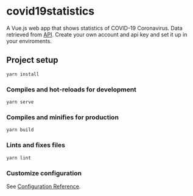 # covid19statistics
A Vue.js web app that shows statistics of COVID-19 Coronavirus.
Data retrieved from [API](https://rapidapi.com/astsiatsko/api/coronavirus-monitor).
Create your own account and api key and set it up in your enviroments.

## Project setup
```
yarn install
```

### Compiles and hot-reloads for development
```
yarn serve
```

### Compiles and minifies for production
```
yarn build
```

### Lints and fixes files
```
yarn lint
```

### Customize configuration
See [Configuration Reference](https://cli.vuejs.org/config/).
